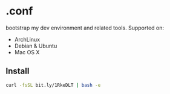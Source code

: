 # .conf

bootstrap my dev environment and related tools. Supported on:

* ArchLinux
* Debian & Ubuntu
* Mac OS X

## Install

```bash
curl -fsSL bit.ly/1RkeDLT | bash -e
```
